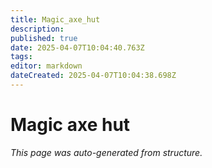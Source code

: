 ```yaml
---
title: Magic_axe_hut
description: 
published: true
date: 2025-04-07T10:04:40.763Z
tags: 
editor: markdown
dateCreated: 2025-04-07T10:04:38.698Z
---
```


# Magic axe hut

*This page was auto-generated from structure.*